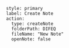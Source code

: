 ```meta-bind-button
style: primary
label: Create Note
action:
  type: createNote
  folderPath: DIFEQ
  fileName: "New Note"
  openNote: false
```

